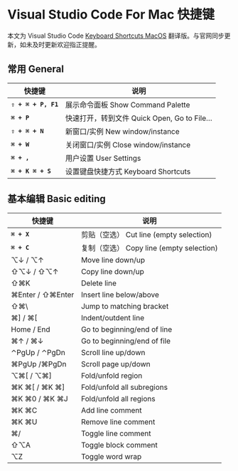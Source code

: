 # Visual Studio Code For Mac 快捷键

本文为 Visual Studio Code [Keyboard Shortcuts MacOS](https://code.visualstudio.com/shortcuts/keyboard-shortcuts-macos.pdf) 翻译版。与官网同步更新，如未及时更新欢迎指正提醒。

## 常用 General

| 快捷键 | 说明 |
| --- | --- |
| **`⇧ + ⌘ + P, F1`** | 展示命令面板 Show Command Palette |
| **`⌘ + P`** | 快速打开，转到文件 Quick Open, Go to File… |
| **`⇧ + ⌘ + N`** | 新窗口/实例 New window/instance |
| **`⌘ + W`** |  关闭窗口/实例 Close window/instance |
| **`⌘ + ,`** | 用户设置 User Settings |
| **`⌘ + K ⌘ + S`** | 设置键盘快捷方式 Keyboard Shortcuts |

## 基本编辑 Basic editing

| 快捷键 | 说明 |
| --- | --- |
| **`⌘ + X`** | 剪贴（空选） Cut line (empty selection) |
| **`⌘ + C`** | 复制（空选） Copy line (empty selection) |
| ⌥↓ / ⌥↑ | Move line down/up |
| ⇧⌥↓ / ⇧⌥↑ | Copy line down/up |
| ⇧⌘K | Delete line |
| ⌘Enter / ⇧⌘Enter  | Insert line below/above |
| ⇧⌘\ | Jump to matching bracket |
| ⌘] / ⌘[ | Indent/outdent line |
| Home / End | Go to beginning/end of line |
| ⌘↑ / ⌘↓ | Go to beginning/end of file |
| ⌃PgUp / ⌃PgDn | Scroll line up/down  |
| ⌘PgUp /⌘PgDn | Scroll page up/down |
| ⌥⌘[  / ⌥⌘] | Fold/unfold region |
| ⌘K ⌘[  /  ⌘K ⌘] | Fold/unfold all subregions |
| ⌘K ⌘0  /  ⌘K ⌘J | Fold/unfold all regions |
| ⌘K ⌘C | Add line comment |
| ⌘K ⌘U | Remove line comment |
| ⌘/ | Toggle line comment |
| ⇧⌥A | Toggle block comment |
| ⌥Z | Toggle word wrap |